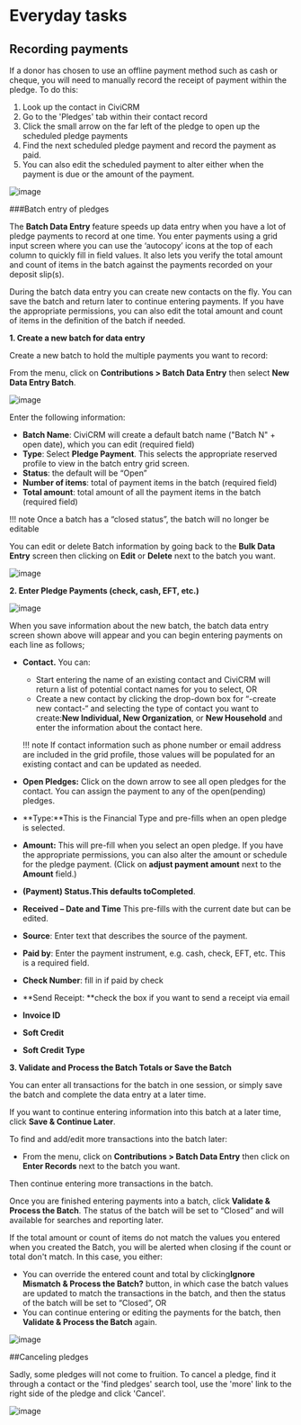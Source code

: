 # Everyday tasks

## Recording payments

If a donor has chosen to use an offline payment method such as cash or
cheque, you will need to manually record the receipt of payment within
the pledge. To do this:

1.  Look up the contact in CiviCRM
2.  Go to the 'Pledges' tab within their contact record 
3.  Click the small arrow on the far left of the pledge to open up the
    scheduled pledge payments
4.  Find the next scheduled pledge payment and record the payment as
    paid.
5.  You can also edit the scheduled payment to alter either when the
    payment is due or the amount of the payment.

![image](../img/Pledge_including_editing.png)

###Batch entry of pledges

The **Batch Data Entry** feature speeds up data entry when you have a
lot of pledge payments to record at one time. You enter payments using a
grid input screen where you can use the ‘autocopy’ icons at the top of
each column to quickly fill in field values. It also lets you verify the
total amount and count of items in the batch against the payments
recorded on your deposit slip(s).

During the batch data entry you can create new contacts on the fly. You
can save the batch and return later to continue entering payments. If
you have the appropriate permissions, you can also edit the total amount
and count of items in the definition of the batch if needed. 

**1. Create a new batch for data entry**

Create a new batch to hold the multiple payments you want to record:

From the menu, click on **Contributions > Batch Data Entry** then
select **New Data Entry Batch**.

![image](../img/new_pledge_batch_1.png) 


Enter the following information:

-   **Batch Name**: CiviCRM will create a default batch name ("Batch N" + open date), which you can edit (required field)
-   **Type**: Select **Pledge Payment**. This selects the appropriate
    reserved profile to view in the batch entry grid screen. 
-   **Status**: the default will be “Open”
-   **Number of items**: total of payment items in the batch (required
    field)
-   **Total amount**: total amount of all the payment items in the batch
    (required field) 

!!! note
    Once a batch has a “closed status”, the batch will no longer be editable

You can edit or delete Batch information by going back to the **Bulk
Data Entry** screen then clicking on **Edit** or **Delete** next to the
batch you want.

![image](../img/pledge_batch_edit.png) 


**2. Enter Pledge Payments (check, cash, EFT, etc.)**

![image](../img/Pledge_payments_batch_entry_cropped.png)

When you save information about the new batch, the batch data entry screen shown
above will appear and you can begin entering payments on each line as
follows;

-   **Contact.** You can:

    - Start entering the name of an existing contact and CiviCRM will
    return a list of potential contact names for you to select, OR 
    - Create a new contact by clicking the drop-down box for “-create new
    contact-“ and selecting the type of contact you want to create:**New
    Individual, New Organization**, or **New Household** and enter the
    information about the contact here. 

    !!! note
        If contact information such as phone number or email address
        are included in the grid profile, those values will be populated for
        an existing contact and can be updated as needed. 

-   **Open Pledges:** Click on the down arrow to see all open pledges
    for the contact. You can assign the payment to any of the
    open(pending) pledges. 

-   **Type:**This is the Financial Type and pre-fills when an open
    pledge is selected.
-   **Amount:** This will pre-fill when you select an open pledge.  If
    you have the appropriate permissions, you can also alter the amount
    or schedule for the pledge payment. (Click on **adjust payment
    amount** next to the **Amount** field.) 
-   **(Payment) Status.**This defaults to**Completed**. 
-   **Received – Date and Time**  This pre-fills with the current date
    but can be edited. 
-   **Source**: Enter text that describes the source of the payment.
-   **Paid by**: Enter the payment instrument, e.g. cash, check, EFT,
    etc. This is a required field. 
-   **Check Number**: fill in if paid by check 
-   **Send Receipt: **check the box if you want to send a receipt via
    email
-   **Invoice ID**
-   **Soft Credit**
-   **Soft Credit Type**

**3. Validate and Process the Batch Totals or Save the Batch**

You can enter all transactions for the batch in one session, or simply
save the batch and complete the data entry at a later time. 
 
If you want to continue entering information into this batch at a later
time, click **Save & Continue Later**.

To find and add/edit more transactions into the batch later:

-   From the menu, click on **Contributions > Batch Data Entry** then
    click on **Enter Records** next to the batch you want.

Then continue entering more transactions in the batch. 

Once you are finished entering payments into a batch, click **Validate &
Process the Batch**. The status of the batch will be set to
“Closed” and will available for searches and reporting later.

If the total amount or count of items do not match the values you
entered when you created the Batch, you will be alerted when closing if
the count or total don't match. In this case, you either:

-   You can override the entered count and total by clicking**Ignore
    Mismatch & Process the Batch?** button, in which case the batch
    values are updated to match the transactions in the batch, and then
    the status of the batch will be set to “Closed”, OR
-   You can continue entering or editing the payments for the batch,
    then **Validate & Process the Batch** again. 

![image](../img/CiviCRM-Contributions-everydaytasks-ignoremismatchbatch.jpg)



##Canceling pledges

Sadly, some pledges will not come to fruition. To cancel a pledge, find
it through a contact or the 'find pledges' search tool, use the 'more'
link to the right side of the pledge and click 'Cancel'.

![image](../img/pledge-cancel.png)



